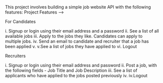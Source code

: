 This project involves building a simple job website API with the following features:
Project Features -->  

For Candidates

i. Signup or login using their email address and a password
ii. See a list of all available jobs
iii. Apply to the jobs they like. Candidates can apply to multiple jobs.
iv. Send an email to candidate and recruiter that a job has been applied v.
 v.See a list of jobs they have applied to
vi. Logout


Recruiters

i. Signup or login using their email address and password
ii. Post a job, with the following fields - Job Title and Job Description
iii. See a list of applicants who have applied to the jobs posted previously iv.
iv.Logout
